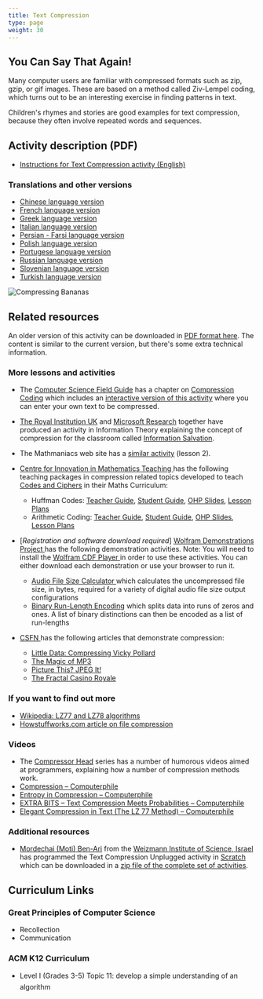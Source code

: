 ```yaml
---
title: Text Compression
type: page
weight: 30
---
```


## You Can Say That Again!

Many computer users are familiar with compressed formats such as zip, gzip, or gif images.
These are based on a method called Ziv-Lempel coding, which turns out to be an interesting exercise in finding patterns in text.

Children's rhymes and stories are good examples for text compression, because they often involve repeated words and sequences.

## Activity description (PDF)

- [Instructions for Text Compression activity (English)](/documents/activities/text-compression/unplugged-03-text_compression.pdf)

### Translations and other versions

- [Chinese language version](/documents/activities/text-compression/Text-Compression-Chinese-Version.pdf)
- [French language version](/documents/activities/text-compression/03_fr_Compression_de_texte.pdf)
- [Greek language version](/documents/activities/text-compression/unplugged-03-text_compression_greek.pdf)
- [Italian language version](/documents/activities/text-compression/text-compression-italian.pdf)
- [Persian - Farsi language version](/documents/activities/text-compression/03_Fa_Text_Compression.pdf)
- [Polish language version](/documents/activities/text-compression/A3.pdf)
- [Portugese language version](/documents/activities/text-compression/portugese-brazil-03.pdf)
- [Russian language version](/documents/activities/text-compression/Document3.pdf)
- [Slovenian language version](/documents/activities/text-compression/03-Stiskanje-besedila.pdf)
- [Turkish language version](/documents/activities/text-compression/unplugged-03-text_compression_turkish.pdf)

![Compressing Bananas](/images/activities/text-compression/monkeys.jpg)

## Related resources

An older version of this activity can be downloaded in [PDF format here](/documents/activities/text-compression/unplugged-03-text_compression-original.pdf).
The content is similar to the current version, but there's some extra technical information.

### More lessons and activities

- The [Computer Science Field Guide](https://www.csfieldguide.org.nz/en/) has a chapter on [Compression Coding](https://www.csfieldguide.org.nz/en/chapters/coding-compression/) which includes an [interactive version of this activity](https://www.csfieldguide.org.nz/en/interactives/run-length-encoding/) where you can enter your own text to be compressed.
- [The Royal Institution UK](https://www.rigb.org/) and [Microsoft Research](https://www.microsoft.com/en-us/research/?from=http%3A%2F%2Fresearch.microsoft.com%2Fen-us%2F) together have produced an activity in Information Theory explaining the concept of compression for the classroom called [Information Salvation](https://www.rigb.org/christmaslectures08/html/activities/information-salvation.pdf#page=1).
- The Mathmaniacs web site has a [similar activity](http://mathmaniacs.org/lessons/02-textcomp/index.html) (lesson 2).

- [Centre for Innovation in Mathematics Teaching ](http://www.cimt.org.uk/) has the following teaching packages in compression related topics developed to teach[ Codes and Ciphers](http://www.cimt.org.uk/resources/codes/) in their Maths Curriculum:
    - Huffman Codes: [Teacher Guide](http://www.cimt.org.uk/resources/codes/codes_u17_tr.pdf), [Student Guide](http://www.cimt.org.uk/resources/codes/codes_u17_text.pdf), [ OHP Slides](http://www.cimt.org.uk/resources/codes/codes_u17_os.pdf), [Lesson Plans](http://www.cimt.org.uk/resources/codes/codes_u17_lp.pdf)
    - Arithmetic Coding: [Teacher Guide](http://www.cimt.org.uk/resources/codes/codes_u18_tr.pdf), [Student Guide](http://www.cimt.org.uk/resources/codes/codes_u18_text.pdf), [ OHP Slides](http://www.cimt.org.uk/resources/codes/codes_u18_os.pdf), [Lesson Plans](http://www.cimt.org.uk/resources/codes/codes_u18_lp.pdf)

- [*Registration and software download required*] [Wolfram Demonstrations Project ](http://demonstrations.wolfram.com/index.html)has the following demonstration activities. Note: You will need to install the [Wolfram CDF Player ](http://www.wolfram.com/player/) in order to use these activities. You can either download each demonstration or use your browser to run it.
    - [Audio File Size Calculator ](http://demonstrations.wolfram.com/AudioFileSizeCalculator/) which calculates the uncompressed file size, in bytes, required for a variety of digital audio file size output configurations
    - [Binary Run-Length Encoding](http://demonstrations.wolfram.com/BinaryRunLengthEncoding/) which splits data into runs of zeros and ones. A list of binary distinctions can then be encoded as a list of run-lengths

- [CSFN ](http://www.cs4fn.org/) has the following articles that demonstrate compression:
    - [Little Data: Compressing Vicky Pollard ](http://www.cs4fn.org/internet/crushed.php)
    - [The Magic of MP3 ](http://www.cs4fn.org/mathemagic/sonic.html)
    - [Picture This? JPEG It! ](http://www.cs4fn.org/films/jpegit.php)
    - [The Fractal Casino Royale ](http://www.cs4fn.org/graphics/casinoroyalefractal.php)

### If you want to find out more

- [Wikipedia: LZ77 and LZ78 algorithms](https://en.wikipedia.org/wiki/LZ77_%28algorithm%29)
- [Howstuffworks.com article on file compression](https://computer.howstuffworks.com/file-compression2.htm)

### Videos

- The [Compressor Head](https://www.youtube.com/watch?v=Eb7rzMxHyOk&list=PLOU2XLYxmsIJGErt5rrCqaSGTMyyqNt2H) series has a number of humorous videos aimed at programmers, explaining how a number of compression methods work.
- [Compression – Computerphile](https://www.youtube.com/watch?v=Lto-ajuqW3w)
- [Entropy in Compression – Computerphile](https://www.youtube.com/watch?v=M5c_RFKVkko)
- [EXTRA BITS – Text Compression Meets Probabilities – Computerphile](https://www.youtube.com/watch?v=cCDCfoHTsaU)
- [Elegant Compression in Text (The LZ 77 Method) – Computerphile](https://www.youtube.com/watch?v=goOa3DGezUA)

### Additional resources

- [Mordechai (Moti) Ben-Ari](http://www.weizmann.ac.il/sci-tea/benari/home) from the [Weizmann Institute of Science, Israel](https://www.weizmann.ac.il/pages/) has programmed the Text Compression Unplugged activity in [Scratch ](https://scratch.mit.edu/) which can be downloaded in a [zip file of the complete set of activities](https://code.google.com/archive/p/scratch-unplugged/downloads).

## Curriculum Links

### Great Principles of Computer Science

- Recollection
- Communication

### ACM K12 Curriculum

- Level I (Grades 3-5) Topic 11: develop a simple understanding of an algorithm
